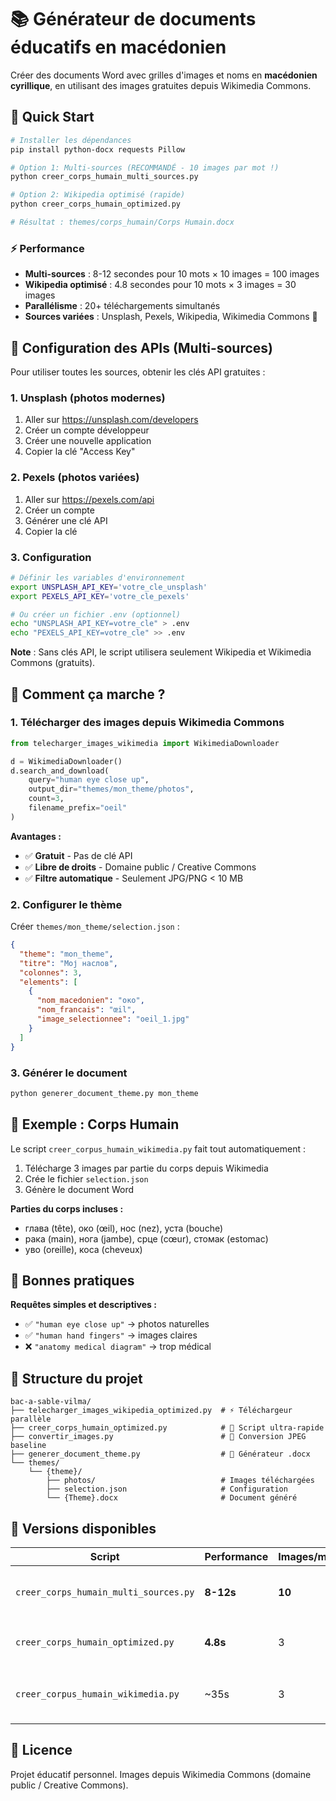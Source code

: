 # 📚 Générateur de documents éducatifs en macédonien

Créer des documents Word avec grilles d'images et noms en **macédonien cyrillique**, en utilisant des images gratuites depuis Wikimedia Commons.

## 🚀 Quick Start

```bash
# Installer les dépendances
pip install python-docx requests Pillow

# Option 1: Multi-sources (RECOMMANDÉ - 10 images par mot !)
python creer_corps_humain_multi_sources.py

# Option 2: Wikipedia optimisé (rapide)
python creer_corps_humain_optimized.py

# Résultat : themes/corps_humain/Corps Humain.docx
```

### ⚡ Performance

- **Multi-sources** : 8-12 secondes pour 10 mots × 10 images = 100 images
- **Wikipedia optimisé** : 4.8 secondes pour 10 mots × 3 images = 30 images
- **Parallélisme** : 20+ téléchargements simultanés
- **Sources variées** : Unsplash, Pexels, Wikipedia, Wikimedia Commons 🚀

## 🔑 Configuration des APIs (Multi-sources)

Pour utiliser toutes les sources, obtenir les clés API gratuites :

### 1. Unsplash (photos modernes)
1. Aller sur https://unsplash.com/developers
2. Créer un compte développeur
3. Créer une nouvelle application
4. Copier la clé "Access Key"

### 2. Pexels (photos variées)
1. Aller sur https://pexels.com/api
2. Créer un compte
3. Générer une clé API
4. Copier la clé

### 3. Configuration
```bash
# Définir les variables d'environnement
export UNSPLASH_API_KEY='votre_cle_unsplash'
export PEXELS_API_KEY='votre_cle_pexels'

# Ou créer un fichier .env (optionnel)
echo "UNSPLASH_API_KEY=votre_cle" > .env
echo "PEXELS_API_KEY=votre_cle" >> .env
```

**Note** : Sans clés API, le script utilisera seulement Wikipedia et Wikimedia Commons (gratuits).

## 📸 Comment ça marche ?

### 1. Télécharger des images depuis Wikimedia Commons

```python
from telecharger_images_wikimedia import WikimediaDownloader

d = WikimediaDownloader()
d.search_and_download(
    query="human eye close up",
    output_dir="themes/mon_theme/photos",
    count=3,
    filename_prefix="oeil"
)
```

**Avantages :**

- ✅ **Gratuit** - Pas de clé API
- ✅ **Libre de droits** - Domaine public / Creative Commons
- ✅ **Filtre automatique** - Seulement JPG/PNG < 10 MB

### 2. Configurer le thème

Créer `themes/mon_theme/selection.json` :

```json
{
  "theme": "mon_theme",
  "titre": "Мој наслов",
  "colonnes": 3,
  "elements": [
    {
      "nom_macedonien": "око",
      "nom_francais": "œil",
      "image_selectionnee": "oeil_1.jpg"
    }
  ]
}
```

### 3. Générer le document

```bash
python generer_document_theme.py mon_theme
```

## 🎨 Exemple : Corps Humain

Le script `creer_corpus_humain_wikimedia.py` fait tout automatiquement :

1. Télécharge 3 images par partie du corps depuis Wikimedia
2. Crée le fichier `selection.json`
3. Génère le document Word

**Parties du corps incluses :**

- глава (tête), око (œil), нос (nez), уста (bouche)
- рака (main), нога (jambe), срце (cœur), стомак (estomac)
- уво (oreille), коса (cheveux)

## 🎯 Bonnes pratiques

**Requêtes simples et descriptives :**

- ✅ `"human eye close up"` → photos naturelles
- ✅ `"human hand fingers"` → images claires
- ❌ `"anatomy medical diagram"` → trop médical

## 📁 Structure du projet

```
bac-a-sable-vilma/
├── telecharger_images_wikipedia_optimized.py  # ⚡ Téléchargeur parallèle
├── creer_corps_humain_optimized.py            # 🚀 Script ultra-rapide
├── convertir_images.py                        # 🔄 Conversion JPEG baseline
├── generer_document_theme.py                  # 📄 Générateur .docx
└── themes/
    └── {theme}/
        ├── photos/                            # Images téléchargées
        ├── selection.json                     # Configuration
        └── {Theme}.docx                       # Document généré
```

## 🚀 Versions disponibles

| Script                              | Performance | Images/mot | Usage                                              |
| ----------------------------------- | ----------- | ---------- | -------------------------------------------------- |
| `creer_corps_humain_multi_sources.py` | **8-12s**  | **10**     | 🎯 **RECOMMANDÉ** - 4 sources, choix maximum      |
| `creer_corps_humain_optimized.py`   | **4.8s**    | 3          | ⚡ Rapide - Wikipedia seulement                    |
| `creer_corpus_humain_wikimedia.py`  | ~35s        | 3          | 📚 Classique - Wikimedia Commons seulement        |

## 📝 Licence

Projet éducatif personnel. Images depuis Wikimedia Commons (domaine public / Creative Commons).
